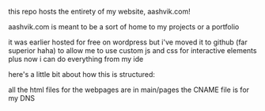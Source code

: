 this repo hosts the entirety of my website, aashvik.com!

aashvik.com is meant to be a sort of home to my projects or a portfolio

it was earlier hosted for free on wordpress but i've moved it to github (far superior haha) to allow me to use custom js and css for interactive elements plus now i can do everything from my ide

here's a little bit about how this is structured:

all the html files for the webpages are in main/pages
the CNAME file is for my DNS